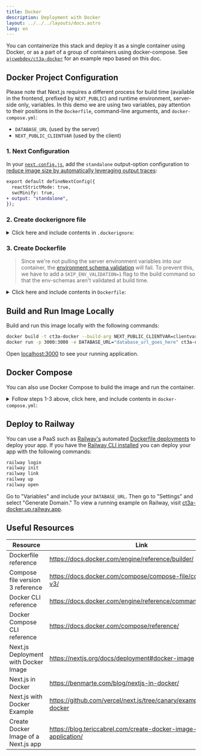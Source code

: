 ```yaml
---
title: Docker
description: Deployment with Docker
layout: ../../../layouts/docs.astro
lang: en
---
```


You can containerize this stack and deploy it as a single container using Docker, or as a part of a group of containers using docker-compose. See [`ajcwebdev/ct3a-docker`](https://github.com/ajcwebdev/ct3a-docker) for an example repo based on this doc.

## Docker Project Configuration

Please note that Next.js requires a different process for build time (available in the frontend, prefixed by `NEXT_PUBLIC`) and runtime environment, server-side only, variables. In this demo we are using two variables, pay attention to their positions in the `Dockerfile`, command-line arguments, and `docker-compose.yml`:

- `DATABASE_URL` (used by the server)
- `NEXT_PUBLIC_CLIENTVAR` (used by the client)

### 1. Next Configuration

In your [`next.config.js`](https://github.com/t3-oss/create-t3-app/blob/main/cli/template/base/next.config.js), add the `standalone` output-option configuration to [reduce image size by automatically leveraging output traces](https://nextjs.org/docs/advanced-features/output-file-tracing):

```diff
export default defineNextConfig({
  reactStrictMode: true,
  swcMinify: true,
+ output: "standalone",
});
```

### 2. Create dockerignore file

<details>
    <summary>
      Click here and include contents in <code>.dockerignore</code>:
    </summary>
<div class="content">

```
.env
Dockerfile
.dockerignore
node_modules
npm-debug.log
README.md
.next
.git
```

</div>

</details>

### 3. Create Dockerfile

> Since we're not pulling the server environment variables into our container, the [environment schema validation](/en/usage/env-variables) will fail. To prevent this, we have to add a `SKIP_ENV_VALIDATION=1` flag to the build command so that the env-schemas aren't validated at build time.

<details>
    <summary>
      Click here and include contents in <code>Dockerfile</code>:
    </summary>
<div class="content">

```docker
##### DEPENDENCIES

FROM --platform=linux/amd64 node:20-alpine AS deps
RUN apk add --no-cache libc6-compat openssl
WORKDIR /app

# Install Prisma Client - remove if not using Prisma

COPY prisma ./

# Install dependencies based on the preferred package manager

COPY package.json yarn.lock* package-lock.json* pnpm-lock.yaml\* ./

RUN \
    if [ -f yarn.lock ]; then yarn --frozen-lockfile; \
    elif [ -f package-lock.json ]; then npm ci; \
    elif [ -f pnpm-lock.yaml ]; then yarn global add pnpm && pnpm i; \
    else echo "Lockfile not found." && exit 1; \
    fi

##### BUILDER

FROM --platform=linux/amd64 node:20-alpine AS builder
ARG DATABASE_URL
ARG NEXT_PUBLIC_CLIENTVAR
WORKDIR /app
COPY --from=deps /app/node_modules ./node_modules
COPY . .

# ENV NEXT_TELEMETRY_DISABLED 1

RUN \
    if [ -f yarn.lock ]; then SKIP_ENV_VALIDATION=1 yarn build; \
    elif [ -f package-lock.json ]; then SKIP_ENV_VALIDATION=1 npm run build; \
    elif [ -f pnpm-lock.yaml ]; then yarn global add pnpm && SKIP_ENV_VALIDATION=1 pnpm run build; \
    else echo "Lockfile not found." && exit 1; \
    fi

##### RUNNER

FROM --platform=linux/amd64 gcr.io/distroless/nodejs20-debian12 AS runner
WORKDIR /app

ENV NODE_ENV production

# ENV NEXT_TELEMETRY_DISABLED 1

COPY --from=builder /app/next.config.js ./
COPY --from=builder /app/public ./public
COPY --from=builder /app/package.json ./package.json

COPY --from=builder /app/.next/standalone ./
COPY --from=builder /app/.next/static ./.next/static

EXPOSE 3000
ENV PORT 3000

CMD ["server.js"]
```

> **_Notes_**
>
> - _Emulation of `--platform=linux/amd64` may not be necessary after moving to Node 18._
> - _See [`node:alpine`](https://github.com/nodejs/docker-node/tree/b4117f9333da4138b03a546ec926ef50a31506c3#nodealpine) to understand why `libc6-compat` might be needed._
> - _Using Alpine 3.17 based images [can cause issues with Prisma](https://github.com/t3-oss/create-t3-app/issues/975). Setting `engineType = "binary"` solves the issue in Alpine 3.17, [but has an associated performance cost](https://www.prisma.io/docs/concepts/components/prisma-engines/query-engine#the-query-engine-at-runtime)._
> - _Next.js collects [anonymous telemetry data about general usage](https://nextjs.org/telemetry). Uncomment the first instance of `ENV NEXT_TELEMETRY_DISABLED 1` to disable telemetry during the build. Uncomment the second instance to disable telemetry during runtime._

</div>
</details>

## Build and Run Image Locally

Build and run this image locally with the following commands:

```bash
docker build -t ct3a-docker --build-arg NEXT_PUBLIC_CLIENTVAR=clientvar .
docker run -p 3000:3000 -e DATABASE_URL="database_url_goes_here" ct3a-docker
```

Open [localhost:3000](http://localhost:3000/) to see your running application.

## Docker Compose

You can also use Docker Compose to build the image and run the container.

<details>
    <summary>
      Follow steps 1-3 above, click here, and include contents in <code>docker-compose.yml</code>:
    </summary>
<div class="content">

```yaml
version: "3.9"
services:
  app:
    platform: "linux/amd64"
    build:
      context: .
      dockerfile: Dockerfile
      args:
        NEXT_PUBLIC_CLIENTVAR: "clientvar"
    working_dir: /app
    ports:
      - "3000:3000"
    image: t3-app
    environment:
      - DATABASE_URL=database_url_goes_here
```

Build and run this using the `docker compose up --build` command:

```bash
docker compose up --build
```

Open [localhost:3000](http://localhost:3000/) to see your running application.

</div>
</details>

## Deploy to Railway

You can use a PaaS such as [Railway's](https://railway.app) automated [Dockerfile deployments](https://docs.railway.app/deploy/dockerfiles) to deploy your app. If you have the [Railway CLI installed](https://docs.railway.app/develop/cli#install) you can deploy your app with the following commands:

```bash
railway login
railway init
railway link
railway up
railway open
```

Go to "Variables" and include your `DATABASE_URL`. Then go to "Settings" and select "Generate Domain." To view a running example on Railway, visit [ct3a-docker.up.railway.app](https://ct3a-docker.up.railway.app/).

## Useful Resources

| Resource                             | Link                                                                 |
| ------------------------------------ | -------------------------------------------------------------------- |
| Dockerfile reference                 | https://docs.docker.com/engine/reference/builder/                    |
| Compose file version 3 reference     | https://docs.docker.com/compose/compose-file/compose-file-v3/        |
| Docker CLI reference                 | https://docs.docker.com/engine/reference/commandline/docker/         |
| Docker Compose CLI reference         | https://docs.docker.com/compose/reference/                           |
| Next.js Deployment with Docker Image | https://nextjs.org/docs/deployment#docker-image                      |
| Next.js in Docker                    | https://benmarte.com/blog/nextjs-in-docker/                          |
| Next.js with Docker Example          | https://github.com/vercel/next.js/tree/canary/examples/with-docker   |
| Create Docker Image of a Next.js app | https://blog.tericcabrel.com/create-docker-image-nextjs-application/ |

